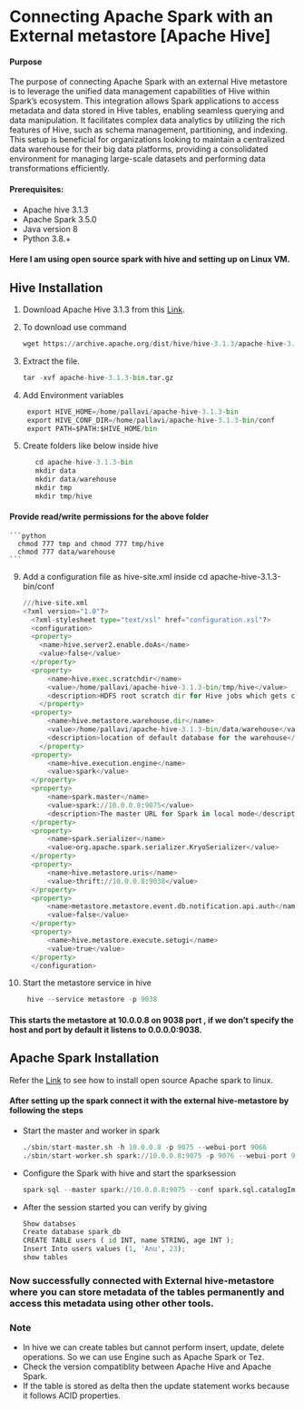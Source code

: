 # Connecting Apache Spark with an External metastore [Apache Hive]

#### Purpose
The purpose of connecting Apache Spark with an external Hive metastore is to leverage the unified data management capabilities of Hive within Spark’s ecosystem. This integration allows Spark applications to access metadata and data stored in Hive tables, enabling seamless querying and data manipulation. It facilitates complex data analytics by utilizing the rich features of Hive, such as schema management, partitioning, and indexing. This setup is beneficial for organizations looking to maintain a centralized data warehouse for their big data platforms, providing a consolidated environment for managing large-scale datasets and performing data transformations efficiently.

#### Prerequisites:
* Apache hive 3.1.3
* Apache Spark 3.5.0
* Java version 8
* Python 3.8.+<br/>
#### Here I am using open source spark with hive and setting up on Linux VM.

## Hive Installation
1. Download Apache Hive 3.1.3 from this [Link](https://hive.apache.org/general/downloads/).
2. To download use command
   ```python
   wget https://archive.apache.org/dist/hive/hive-3.1.3/apache-hive-3.1.3-bin.tar.gz
   ```

3. Extract the file.
   ```python
   tar -xvf apache-hive-3.1.3-bin.tar.gz
   ```
5. Add Environment variables
   ```python
    export HIVE_HOME=/home/pallavi/apache-hive-3.1.3-bin
    export HIVE_CONF_DIR=/home/pallavi/apache-hive-3.1.3-bin/conf
    export PATH=$PATH:$HIVE_HOME/bin
   ```
7. Create folders like below inside hive
   ```python
      cd apache-hive-3.1.3-bin
      mkdir data
      mkdir data/warehouse
      mkdir tmp
      mkdir tmp/hive
   ```
#### Provide read/write permissions for the above folder

    ```python
      chmod 777 tmp and chmod 777 tmp/hive
      chmod 777 data/warehouse
    ```
9. Add a configuration file as hive-site.xml inside cd apache-hive-3.1.3-bin/conf
    ```python
    ///hive-site.xml
    <?xml version="1.0"?>
      <?xml-stylesheet type="text/xsl" href="configuration.xsl"?>
      <configuration>
      <property>
        <name>hive.server2.enable.doAs</name>
        <value>false</value>
      </property>
      <property>
          <name>hive.exec.scratchdir</name>
          <value>/home/pallavi/apache-hive-3.1.3-bin/tmp/hive</value>
          <description>HDFS root scratch dir for Hive jobs which gets created</description>
        </property>
      <property>
          <name>hive.metastore.warehouse.dir</name>
          <value>/home/pallavi/apache-hive-3.1.3-bin/data/warehouse</value>
          <description>location of default database for the warehouse</description>
        </property>
      <property>
          <name>hive.execution.engine</name>
          <value>spark</value>
      </property>
      <property>
          <name>spark.master</name>
          <value>spark://10.0.0.8:9075</value>
          <description>The master URL for Spark in local mode</description>
      </property>
      <property>
          <name>spark.serializer</name>
          <value>org.apache.spark.serializer.KryoSerializer</value>
      </property>
      <property>
          <name>hive.metastore.uris</name>
          <value>thrift://10.0.0.8:9038</value>
      </property>
      <property>
          <name>metastore.metastore.event.db.notification.api.auth</name>
          <value>false</value>
      </property>
      <property>
          <name>hive.metastore.execute.setugi</name>
          <value>true</value>
      </property>
      </configuration>

      ```

7. Start the metastore service in hive
   ```python
    hive --service metastore -p 9038
   ```
#### This starts the metastore at 10.0.0.8 on 9038 port , if we don’t specify the host and port by default it listens to 0.0.0.0:9038.  


## Apache Spark Installation
Refer the [Link](https://github.com/DataSturdy/FrameWorks/tree/main/Superset) to see how to install open source Apache spark to linux.

#### After setting up the spark connect it with the external hive-metastore by following the steps

* Start the master and worker in spark
  ```python
  ./sbin/start-master.sh -h 10.0.0.8 -p 9075 --webui-port 9066
  ./sbin/start-worker.sh spark://10.0.0.8:9075 -p 9076 --webui-port 9068
  ```

* Configure the Spark with hive and start the sparksession
  ```python
  spark-sql --master spark://10.0.0.8:9075 --conf spark.sql.catalogImplementation=hive --conf spark.sql.warehouse.dir=/home/pallavi/apache-hive-3.1.3-bin/data/warehouse --conf spark.hadoop.hive.metastore.uris=thrift://10.0.0.8:9038 --conf spark.sql.hive.metastore.jars=maven --conf spark.sql.hive.metastore.version=3.1.3
  ```

* After the session started you can verify by giving
  ```python
  Show databses
  Create database spark_db
  CREATE TABLE users ( id INT, name STRING, age INT );
  Insert Into users values (1, 'Anu', 23);
  show tables
  ```

### Now successfully connected with External hive-metastore where you can store metadata of the tables permanently and access this metadata using other other tools.


### Note
* In hive we can create tables but cannot perform insert, update, delete operations. So we can use Engine such as Apache Spark or Tez.
* Check the version compatiblity between Apache Hive and Apache Spark.
* If the table is stored as delta then the update statement works because it follows ACID properties.






  




